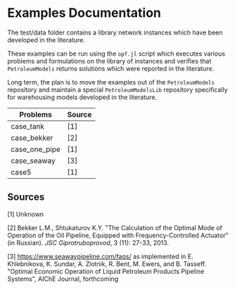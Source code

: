 # Examples Documentation

The test/data folder contains a library network instances which have been developed in the literature.

These examples can be run using the `opf.jl` script which executes various problems and formulations on the library of instances and verifies that `PetroleumModels` returns solutions which were reported in the literature.

Long term, the plan is to move the examples out of the `PetroleumModels` repository and maintain a special `PetroleumModelsLib` repository specifically for warehousing models developed in the literature.


| Problems                       | Source               |
| ----------------------------   | -------------------- |
| case_tank                      | [1]                  |
| case_bekker                    | [2]                  |
| case_one_pipe                  | [1]                  |
| case_seaway                    | [3]                  |
| case5                          | [1]                  |

## Sources

[1] Unknown

[2] Bekker L.M., Shtukaturov K.Y. "The Calculation of the Optimal Mode of Operation of the Oil Pipeline, Equipped with Frequency-Controlled Actuator" (in Russian). *JSC Giprotruboprovod*, 3 (11): 27-33, 2013.

[3] https://www.seawaypipeline.com/faqs/ as implemented in E. Khlebnikova, K. Sundar, A. Zlotnik, R. Bent, M. Ewers, and B. Tasseff. "Optimal Economic Operation of Liquid Petroleum Products Pipeline Systems", AIChE Journal, forthcoming

